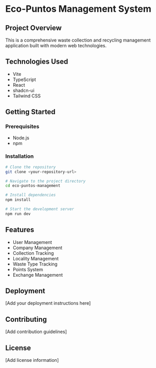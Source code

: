 
# Eco-Puntos Management System

## Project Overview

This is a comprehensive waste collection and recycling management application built with modern web technologies.

## Technologies Used

- Vite
- TypeScript
- React
- shadcn-ui
- Tailwind CSS

## Getting Started

### Prerequisites
- Node.js
- npm

### Installation

```sh
# Clone the repository
git clone <your-repository-url>

# Navigate to the project directory
cd eco-puntos-management

# Install dependencies
npm install

# Start the development server
npm run dev
```

## Features

- User Management
- Company Management
- Collection Tracking
- Locality Management
- Waste Type Tracking
- Points System
- Exchange Management

## Deployment

[Add your deployment instructions here]

## Contributing

[Add contribution guidelines]

## License

[Add license information]
